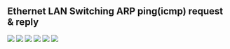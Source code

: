 Ethernet LAN Switching ARP ping(icmp) request & reply
-------------------------------
<img src="https://user-images.githubusercontent.com/84318379/230567177-0fdece54-2854-4f73-b407-e8d14cf46a1e.png">
<img src="https://user-images.githubusercontent.com/84318379/230567338-52cd6cbc-c718-4047-8c92-e61cc0dc1d9b.png">
<img src="https://user-images.githubusercontent.com/84318379/230567415-0d60f2a0-d7d5-4847-89d1-32df89fba6fd.png">
<img src="https://user-images.githubusercontent.com/84318379/230567525-137f50bf-5846-4a7e-a6c3-a0d59bc56a9c.png">
<img src="https://user-images.githubusercontent.com/84318379/230567657-1230af3f-8896-4ba8-81fb-92a3daa3dc1c.png">
<img src="https://user-images.githubusercontent.com/84318379/230567717-c7dbccab-1c67-4310-a8d6-f9eabfbe2f7c.png">